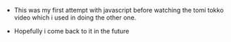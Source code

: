 -   This was my first attempt with javascript before watching the tomi tokko video which i used in doing the other one.

-    Hopefully i come back to it in the future